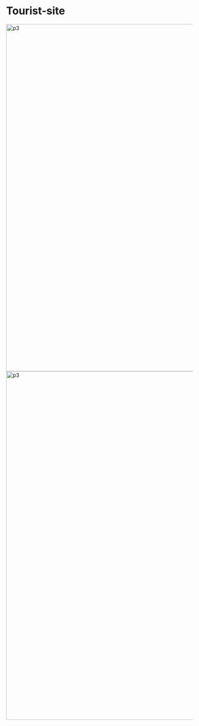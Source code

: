 # Tourist-site
<img width="937" alt="p3" src="https://github.com/user-attachments/assets/6e091821-ec25-4ba9-9bc7-8f0ac18f2667">
<img width="941" alt="p3" src="https://github.com/user-attachments/assets/f0166534-0d69-4d9c-853a-a793042021fe">
